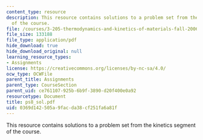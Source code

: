 ```yaml
---
content_type: resource
description: This resource contains solutions to a problem set from the kinetics segment
  of the course.
file: /courses/3-205-thermodynamics-and-kinetics-of-materials-fall-2006/0369d142505a9facda38cf251fa6a81f_ps8_sol.pdf
file_size: 133188
file_type: application/pdf
hide_download: true
hide_download_original: null
learning_resource_types:
- Assignments
license: https://creativecommons.org/licenses/by-nc-sa/4.0/
ocw_type: OCWFile
parent_title: Assignments
parent_type: CourseSection
parent_uid: ce761107-925b-6b9f-3890-d20f400e0a92
resourcetype: Document
title: ps8_sol.pdf
uid: 0369d142-505a-9fac-da38-cf251fa6a81f
---
```

This resource contains solutions to a problem set from the kinetics segment of the course.